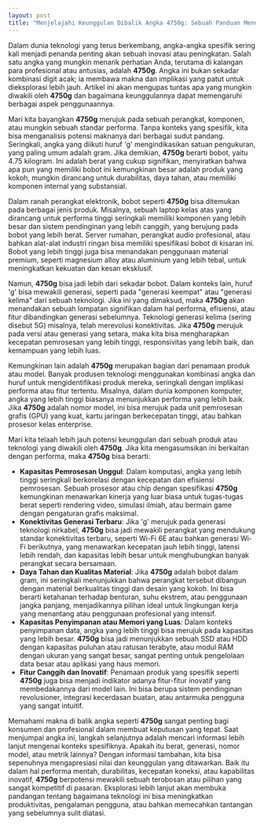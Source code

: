 ```yaml
---
layout: post
title: "Menjelajahi Keunggulan Dibalik Angka 4750g: Sebuah Panduan Mendalam"
---
```


Dalam dunia teknologi yang terus berkembang, angka-angka spesifik sering kali menjadi penanda penting akan sebuah inovasi atau peningkatan. Salah satu angka yang mungkin menarik perhatian Anda, terutama di kalangan para profesional atau antusias, adalah **4750g**. Angka ini bukan sekadar kombinasi digit acak; ia membawa makna dan implikasi yang patut untuk dieksplorasi lebih jauh. Artikel ini akan mengupas tuntas apa yang mungkin diwakili oleh **4750g** dan bagaimana keunggulannya dapat memengaruhi berbagai aspek penggunaannya.

Mari kita bayangkan **4750g** merujuk pada sebuah perangkat, komponen, atau mungkin sebuah standar performa. Tanpa konteks yang spesifik, kita bisa menganalisis potensi maknanya dari berbagai sudut pandang. Seringkali, angka yang diikuti huruf 'g' mengindikasikan satuan pengukuran, yang paling umum adalah gram. Jika demikian, **4750g** berarti bobot, yaitu 4.75 kilogram. Ini adalah berat yang cukup signifikan, menyiratkan bahwa apa pun yang memiliki bobot ini kemungkinan besar adalah produk yang kokoh, mungkin dirancang untuk durabilitas, daya tahan, atau memiliki komponen internal yang substansial.

Dalam ranah perangkat elektronik, bobot seperti **4750g** bisa ditemukan pada berbagai jenis produk. Misalnya, sebuah laptop kelas atas yang dirancang untuk performa tinggi seringkali memiliki komponen yang lebih besar dan sistem pendinginan yang lebih canggih, yang berujung pada bobot yang lebih berat. Server rumahan, perangkat audio profesional, atau bahkan alat-alat industri ringan bisa memiliki spesifikasi bobot di kisaran ini. Bobot yang lebih tinggi juga bisa menandakan penggunaan material premium, seperti magnesium alloy atau aluminium yang lebih tebal, untuk meningkatkan kekuatan dan kesan eksklusif.

Namun, **4750g** bisa jadi lebih dari sekadar bobot. Dalam konteks lain, huruf 'g' bisa mewakili generasi, seperti pada "generasi keempat" atau "generasi kelima" dari sebuah teknologi. Jika ini yang dimaksud, maka **4750g** akan menandakan sebuah lompatan signifikan dalam hal performa, efisiensi, atau fitur dibandingkan generasi sebelumnya. Teknologi generasi kelima (sering disebut 5G) misalnya, telah merevolusi konektivitas. Jika **4750g** merujuk pada versi atau generasi yang setara, maka kita bisa mengharapkan kecepatan pemrosesan yang lebih tinggi, responsivitas yang lebih baik, dan kemampuan yang lebih luas.

Kemungkinan lain adalah **4750g** merupakan bagian dari penamaan produk atau model. Banyak produsen teknologi menggunakan kombinasi angka dan huruf untuk mengidentifikasi produk mereka, seringkali dengan implikasi performa atau fitur tertentu. Misalnya, dalam dunia komponen komputer, angka yang lebih tinggi biasanya menunjukkan performa yang lebih baik. Jika **4750g** adalah nomor model, ini bisa merujuk pada unit pemrosesan grafis (GPU) yang kuat, kartu jaringan berkecepatan tinggi, atau bahkan prosesor kelas enterprise.

Mari kita telaah lebih jauh potensi keunggulan dari sebuah produk atau teknologi yang diwakili oleh **4750g**. Jika kita mengasumsikan ini berkaitan dengan performa, maka **4750g** bisa berarti:

*   **Kapasitas Pemrosesan Unggul**: Dalam komputasi, angka yang lebih tinggi seringkali berkorelasi dengan kecepatan dan efisiensi pemrosesan. Sebuah prosesor atau chip dengan spesifikasi **4750g** kemungkinan menawarkan kinerja yang luar biasa untuk tugas-tugas berat seperti rendering video, simulasi ilmiah, atau bermain game dengan pengaturan grafis maksimal.
*   **Konektivitas Generasi Terbaru**: Jika 'g' merujuk pada generasi teknologi nirkabel, **4750g** bisa jadi mewakili perangkat yang mendukung standar konektivitas terbaru, seperti Wi-Fi 6E atau bahkan generasi Wi-Fi berikutnya, yang menawarkan kecepatan jauh lebih tinggi, latensi lebih rendah, dan kapasitas lebih besar untuk menghubungkan banyak perangkat secara bersamaan.
*   **Daya Tahan dan Kualitas Material**: Jika **4750g** adalah bobot dalam gram, ini seringkali menunjukkan bahwa perangkat tersebut dibangun dengan material berkualitas tinggi dan desain yang kokoh. Ini bisa berarti ketahanan terhadap benturan, suhu ekstrem, atau penggunaan jangka panjang, menjadikannya pilihan ideal untuk lingkungan kerja yang menantang atau penggunaan profesional yang intensif.
*   **Kapasitas Penyimpanan atau Memori yang Luas**: Dalam konteks penyimpanan data, angka yang lebih tinggi bisa merujuk pada kapasitas yang lebih besar. **4750g** bisa jadi menunjukkan sebuah SSD atau HDD dengan kapasitas puluhan atau ratusan terabyte, atau modul RAM dengan ukuran yang sangat besar, sangat penting untuk pengelolaan data besar atau aplikasi yang haus memori.
*   **Fitur Canggih dan Inovatif**: Penamaan produk yang spesifik seperti **4750g** juga bisa menjadi indikator adanya fitur-fitur inovatif yang membedakannya dari model lain. Ini bisa berupa sistem pendinginan revolusioner, integrasi kecerdasan buatan, atau antarmuka pengguna yang sangat intuitif.

Memahami makna di balik angka seperti **4750g** sangat penting bagi konsumen dan profesional dalam membuat keputusan yang tepat. Saat menjumpai angka ini, langkah selanjutnya adalah mencari informasi lebih lanjut mengenai konteks spesifiknya. Apakah itu berat, generasi, nomor model, atau metrik lainnya? Dengan informasi tambahan, kita bisa sepenuhnya mengapresiasi nilai dan keunggulan yang ditawarkan. Baik itu dalam hal performa mentah, durabilitas, kecepatan koneksi, atau kapabilitas inovatif, **4750g** berpotensi mewakili sebuah terobosan atau pilihan yang sangat kompetitif di pasaran. Eksplorasi lebih lanjut akan membuka pandangan tentang bagaimana teknologi ini bisa meningkatkan produktivitas, pengalaman pengguna, atau bahkan memecahkan tantangan yang sebelumnya sulit diatasi.
